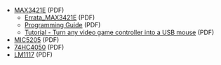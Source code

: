 * [MAX3421E](./component_documentation/MAX3421E.pdf) (PDF)
    * [Errata_MAX3421E](./component_documentation/Errata_MAX3421E.pdf) (PDF)
    * [Programming Guide](./component_documentation/AN3785.pdf) (PDF)
    * [Tutorial - Turn any video game controller into a USB mouse](https://pdfserv.maximintegrated.com/en/an/TUT5884.pdf) (PDF)
* [MIC5205](./component_documentation/MIC5205.pdf) (PDF)
* [74HC4050](./component_documentation/74HC4050.pdf) (PDF)
* [LM1117](./component_documentation/LM1117.pdf) (PDF)